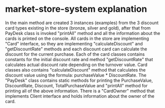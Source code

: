 # market-store-system explanation

In the main method are created 3 instances (examples) from the 3 discount card types existing in the store (bronze, silver and gold), after that from PayDesk class is invoked "printAll" method and all the information about the cards is printed on the console. All cards in the store are implementing "Card" interface, so they are implementing "calculateDiscount" and "getDiscountRate" methods and each discount card can calculate the discount for the current purchase. Each of the card classes contains constants for the initial discount rate and method "getDiscountRate" that calculates actual discount rate depending on the turnover value. Card classes also contains "calculateDiscount" method that calculates the discount value using the formula: purchaseValue * DiscountRate. The "PayDesk" class contains static methods for printing the PurchaseValue, DiscountRate, Discount, TotalPurchaseValue and "printAll" method for printing all of the above information. There is a "CardOwner" method that implements Client interface and holds information about the owner of the card.
